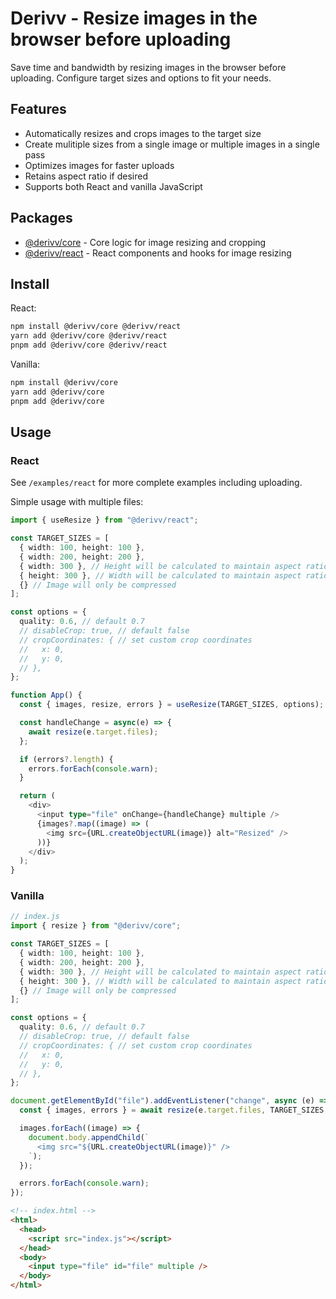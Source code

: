 # Derivv - Resize images in the browser before uploading

Save time and bandwidth by resizing images in the browser before uploading. Configure target sizes and options to fit your needs.

## Features

- Automatically resizes and crops images to the target size
- Create mulitiple sizes from a single image or multiple images in a single pass
- Optimizes images for faster uploads
- Retains aspect ratio if desired
- Supports both React and vanilla JavaScript

## Packages

- [@derivv/core](./packages/derivv-core) - Core logic for image resizing and cropping
- [@derivv/react](./packages/derivv-react) - React components and hooks for image resizing

## Install

React:

```bash
npm install @derivv/core @derivv/react
yarn add @derivv/core @derivv/react
pnpm add @derivv/core @derivv/react
```

Vanilla:

```bash
npm install @derivv/core
yarn add @derivv/core
pnpm add @derivv/core
```

## Usage

### React

See `/examples/react` for more complete examples including uploading.

Simple usage with multiple files:

```typescript
import { useResize } from "@derivv/react";

const TARGET_SIZES = [
  { width: 100, height: 100 },
  { width: 200, height: 200 },
  { width: 300 }, // Height will be calculated to maintain aspect ratio
  { height: 300 }, // Width will be calculated to maintain aspect ratio
  {} // Image will only be compressed
];

const options = {
  quality: 0.6, // default 0.7
  // disableCrop: true, // default false
  // cropCoordinates: { // set custom crop coordinates
  //   x: 0,
  //   y: 0,
  // },
};

function App() {
  const { images, resize, errors } = useResize(TARGET_SIZES, options);

  const handleChange = async(e) => {
    await resize(e.target.files);
  };

  if (errors?.length) {
    errors.forEach(console.warn);
  }

  return (
    <div>
      <input type="file" onChange={handleChange} multiple />
      {images?.map((image) => (
        <img src={URL.createObjectURL(image)} alt="Resized" />
      ))}
    </div>
  );
}
```

### Vanilla

```typescript
// index.js
import { resize } from "@derivv/core";

const TARGET_SIZES = [
  { width: 100, height: 100 },
  { width: 200, height: 200 },
  { width: 300 }, // Height will be calculated to maintain aspect ratio
  { height: 300 }, // Width will be calculated to maintain aspect ratio
  {} // Image will only be compressed
];

const options = {
  quality: 0.6, // default 0.7
  // disableCrop: true, // default false
  // cropCoordinates: { // set custom crop coordinates
  //   x: 0,
  //   y: 0,
  // },
};

document.getElementById("file").addEventListener("change", async (e) => {
  const { images, errors } = await resize(e.target.files, TARGET_SIZES, options);

  images.forEach((image) => {
    document.body.appendChild(`
      <img src="${URL.createObjectURL(image)}" />
    `);
  });

  errors.forEach(console.warn);
});
```

```html
<!-- index.html -->
<html>
  <head>
    <script src="index.js"></script>
  </head>
  <body>
    <input type="file" id="file" multiple />
  </body>
</html>
```
